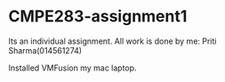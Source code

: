 # CMPE283-assignment1
Its an individual assignment. All work is done by me: Priti Sharma(014561274)


Installed VMFusion my mac laptop.
